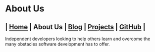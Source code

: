 # About Us

## | [Home](../README.md) | About Us | [Blog](../blog/blog.md) | [Projects](../projects/projects.md) | [GitHub](../github/github.md) |

Independent developers looking to help others learn and overcome the many obstacles software development has to offer.